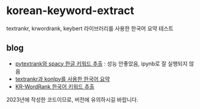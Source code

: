 # korean-keyword-extract
textrankr, krwordrank, keybert 라이브러리를 사용한 한국어 요약 테스트

## blog
- [pytextrank와 spacy 한글 키워드 추출](https://chaeeunsong.tistory.com/24) : 성능 안좋았음, ipynb로 잘 실행되지 않음
- [textrankr과 konlpy를 사용한 한국어 요약](https://chaeeunsong.tistory.com/25)
- [KR-WordRank 한국어 키워드 추출](https://chaeeunsong.tistory.com/26)

2023년에 작성한 코드이므로, 버전에 유의하시길 바랍니다.
